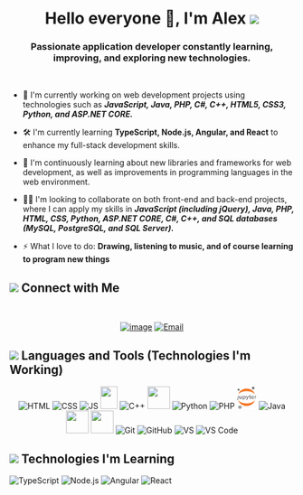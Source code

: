<h1 align="center">Hello everyone 👋, I'm Alex  <img height="40" src="https://cdn3.emoji.gg/emojis/1261-hackerbongocat.gif"></h1>
<h3 align="center">Passionate application developer constantly learning, improving, and exploring new technologies.</h3>
<br>

- 🌟 I'm currently working on web development projects using technologies such as ***JavaScript, Java, PHP, C#, C++, HTML5, CSS3, Python, and ASP.NET CORE.***
  
- 🛠 I'm currently learning **TypeScript, Node.js, Angular, and React** to enhance my full-stack development skills.

- 💊 I'm continuously learning about new libraries and frameworks for web development, as well as improvements in programming languages in the web environment.

- 🐱‍💻 I'm looking to collaborate on both front-end and back-end projects, where I can apply my skills in ***JavaScript (including jQuery), Java, PHP, HTML, CSS, Python, ASP.NET CORE, C#, C++, and SQL databases (MySQL, PostgreSQL, and SQL Server).***

- ⚡ What I love to do: **Drawing, listening to music, and of course learning to program new things**

## <img src="https://media.giphy.com/media/LnQjpWaON8nhr21vNW/giphy.gif" width="25"><b> Connect with Me</b>

<br>
  
<div align="center">
  
  [![image](https://img.shields.io/badge/LinkedIn-0077B5?style=for-the-badge&logo=linkedin&logoColor=white)](https://www.linkedin.com/in/alex-fernandez-sanchez-b4522b298/)
  [![Email](https://img.shields.io/badge/Email-D14836?style=for-the-badge&logo=gmail&logoColor=white)](mailto:alexfernandezsanchez12@gmail.com)
  
</div>

## <img src="https://media2.giphy.com/media/QssGEmpkyEOhBCb7e1/giphy.gif?cid=ecf05e47a0n3gi1bfqntqmob8g9aid1oyj2wr3ds3mg700bl&rid=giphy.gif" width ="25"><b> Languages and Tools (Technologies I'm Working)</b>
<p align="center">
  <!-- Programming languages -->
  <img src="https://user-images.githubusercontent.com/64439609/212556407-f122dc0e-901c-4df7-960f-29a3b52c5349.png" width="40" height="40" alt="HTML" />
  <img src="https://user-images.githubusercontent.com/64439609/212556203-47a51702-fec1-4275-bafb-6afdea15b092.png" width="40" height="40" alt="CSS" />
  <img src="https://user-images.githubusercontent.com/64439609/212556085-e6f8391a-6f25-43d5-8bfe-818167047cfb.png" width="40" height="40" alt="JS"/>
  <img src="https://cdn.jsdelivr.net/gh/devicons/devicon/icons/dotnetcore/dotnetcore-original.svg" width="30" height="40"/>
  <img src='https://github.com/sourabmaity/sourabmaity/blob/main/assets/logo/cpp.png'    width="40" height='40' alt="C++"/>
  <img src="https://user-images.githubusercontent.com/64439609/212555599-9b7ae14f-093a-41bf-8cb8-3cdefd418636.png" width="40" height="40" />
  <img src='https://github.com/sourabmaity/sourabmaity/blob/main/assets/logo/python.png' height='40' alt="Python"/>
  <img src="https://www.php.net/images/logos/new-php-logo.svg"                           width="40" height="40" alt="PHP" />
  <img src = 'https://github.com/saumya66/saumya66/blob/main/assets/logo/jupy.png'       height='40'/>
  <img src='https://github.com/sourabmaity/sourabmaity/blob/main/assets/logo/java.png'   height='40' alt="Java"/>
  <img src="https://cdn.jsdelivr.net/gh/devicons/devicon/icons/bootstrap/bootstrap-plain.svg"  width="40" height='40'/> 
  <img src="https://cdn.jsdelivr.net/gh/devicons/devicon/icons/jquery/jquery-plain.svg"   width="40" height='40'/>
  
  <!-- Software I use -->
  <img src="https://user-images.githubusercontent.com/64439609/212556685-de9a7c04-31b0-43b6-af39-7c82ac13b321.png" width="40" height="40" alt="Git"/>
  <img src="https://user-images.githubusercontent.com/64439609/212556741-81407849-82c8-4926-854f-820e8a644375.png" width="40" height="40" alt="GitHub"/>
  <img src="https://user-images.githubusercontent.com/64439609/212556816-5f39489d-6cee-4f1c-997f-4d30a391287c.png" width="40" height="40" alt="VS"/>
  <img src="https://user-images.githubusercontent.com/64439609/212556802-77a65ec1-aa71-4272-b603-1a57d1914678.png" width="40" height="40" alt="VS Code"/>
</p>

## <img src="https://cdn3.emoji.gg/emojis/1261-hackerbongocat.gif" height="30"><b> Technologies I'm Learning</b>
<p>
  <img src="https://img.shields.io/badge/TypeScript-007ACC?style=for-the-badge&logo=typescript&logoColor=white" alt="TypeScript">
  <img src="https://img.shields.io/badge/Node.js-339933?style=for-the-badge&logo=nodedotjs&logoColor=white"     alt="Node.js">
  <img src="https://img.shields.io/badge/Angular-DD0031?style=for-the-badge&logo=angular&logoColor=white"       alt="Angular">
  <img src="https://img.shields.io/badge/React-61DAFB?style=for-the-badge&logo=react&logoColor=black"           alt="React">
</p>
